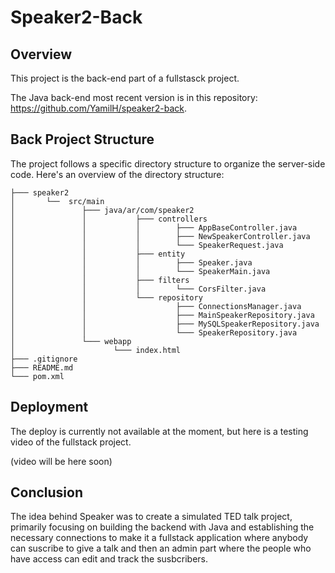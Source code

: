 # Speaker2-Back

## Overview

This project is the back-end part of a fullstasck project.

The Java back-end most recent version is in this repository: https://github.com/YamilH/speaker2-back.


## Back Project Structure

The project follows a specific directory structure to organize the server-side code. Here's an overview of the directory structure:

```.
├─── speaker2
│       └──  src/main
│               ├─── java/ar/com/speaker2
│               │           ├─── controllers
│               │           │        ├─── AppBaseController.java
│               │           │        ├─── NewSpeakerController.java
│               │           │        └─── SpeakerRequest.java
│               │           ├─── entity
│               │           │        ├─── Speaker.java
│               │           │        └─── SpeakerMain.java
│               │           ├─── filters
│               │           │        └─── CorsFilter.java
│               │           └─── repository
│               │                    ├─── ConnectionsManager.java
│               │                    ├─── MainSpeakerRepository.java
│               │                    ├─── MySQLSpeakerRepository.java
│               │                    └─── SpeakerRepository.java
│               └─── webapp
│                      └─── index.html
├─── .gitignore
├─── README.md
└─── pom.xml

```


## Deployment

The deploy is currently not available at the moment, but here is a testing video of the fullstack project.

(video will be here soon)


## Conclusion

The idea behind Speaker was to create a simulated TED talk project, primarily focusing on building the backend with Java and establishing the necessary connections to make it a fullstack application where anybody can suscribe to give a talk and then an admin part where the people who have access can edit and track the susbcribers.
